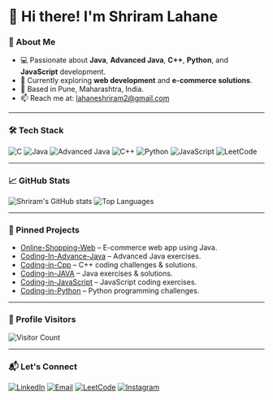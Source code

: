 # 👋 Hi there! I'm Shriram Lahane

### 🔧 About Me
- 💻 Passionate about **Java**, **Advanced Java**, **C++**, **Python**, and **JavaScript** development.
- 🌱 Currently exploring **web development** and **e-commerce solutions**.
- 📍 Based in Pune, Maharashtra, India.
- 📫 Reach me at: [lahaneshriram2@gmail.com](mailto:lahaneshriram2@gmail.com) 

---

### 🛠️ Tech Stack
![C](https://img.shields.io/badge/C-007396?style=for-the-badge&logo=&logoColor=white)
![Java](https://img.shields.io/badge/Java-007396?style=for-the-badge&logo=java&logoColor=white)
![Advanced Java](https://img.shields.io/badge/Advanced_Java-6DB33F?style=for-the-badge&logo=java&logoColor=white)
![C++](https://img.shields.io/badge/C++-00599C?style=for-the-badge&logo=cplusplus&logoColor=white)
![Python](https://img.shields.io/badge/Python-3776AB?style=for-the-badge&logo=python&logoColor=white)
![JavaScript](https://img.shields.io/badge/JavaScript-F7DF1E?style=for-the-badge&logo=javascript&logoColor=black)
![LeetCode](https://img.shields.io/badge/LeetCode-FFA116?style=for-the-badge&logo=LeetCode&logoColor=white)

---

### 📈 GitHub Stats
![Shriram's GitHub stats](https://github-readme-stats.vercel.app/api?username=shriram7057&show_icons=true&theme=radical)
![Top Languages](https://github-readme-stats.vercel.app/api/top-langs/?username=shriram7057&layout=compact&theme=radical)

---

### 🌟 Pinned Projects
- [Online-Shopping-Web](https://github.com/shriram7057/Online-Shopping-Web) – E-commerce web app using Java.
- [Coding-In-Advance-Java](https://github.com/shriram7057/Coding-In-Advance-Java) – Advanced Java exercises.
- [Coding-in-Cpp](https://github.com/shriram7057/Coding-in-Cpp) – C++ coding challenges & solutions.
- [Coding-in-JAVA](https://github.com/shriram7057/Coding-in-JAVA) – Java exercises & solutions.
- [Coding-in-JavaScript](https://github.com/shriram7057/Coding-in-JavaScript) – JavaScript coding exercises.
- [Coding-in-Python](https://github.com/shriram7057/Coding-in-Python) – Python programming challenges.

---

### 👀 Profile Visitors
![Visitor Count](https://komarev.com/ghpvc/?username=shriram7057&color=blue)

---

### 📬 Let's Connect
[![LinkedIn](https://img.shields.io/badge/LinkedIn-0A66C2?style=for-the-badge&logo=linkedin&logoColor=white)](https://www.linkedin.com/in/shriram-lahane/)
[![Email](https://img.shields.io/badge/Email-D14836?style=for-the-badge&logo=gmail&logoColor=white)](mailto:lahaneshriram2@gmail.com)
[![LeetCode](https://img.shields.io/badge/LeetCode-FFA116?style=for-the-badge&logo=LeetCode&logoColor=white)](https://leetcode.com/shriram7057/)
[![Instagram](https://img.shields.io/badge/Instagram-E4405F?style=for-the-badge&logo=instagram&logoColor=white)](https://www.instagram.com/heyy_shree_01/)


